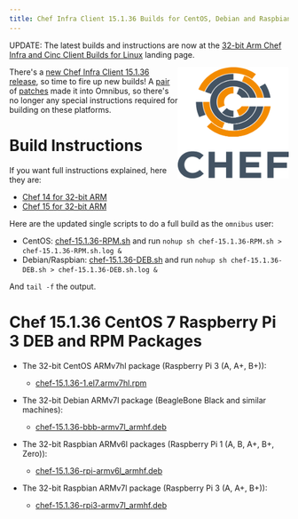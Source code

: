 ```yaml
---
title: Chef Infra Client 15.1.36 Builds for CentOS, Debian and Raspbian on 32-bit ARM
---
```


UPDATE: The latest builds and instructions are now at the [32-bit Arm Chef Infra and Cinc Client Builds for Linux](/arm/) landing page.

<a href="https://github.com/chef/chef"><img src="/assets/chef-logo.png" alt="Chef" width="200" height="200" align="right" /></a>

There's a [new Chef Infra Client 15.1.36 release](https://discourse.chef.io/t/chef-infra-client-15-1-36-released/15490), so time to fire up new builds! A [pair](https://github.com/chef/omnibus-software/pull/1059) of [patches](https://github.com/chef/omnibus/pull/889) made it into Omnibus, so there's no longer any special instructions required for building on these platforms.

# Build Instructions

If you want full instructions explained, here they are:

- [Chef 14 for 32-bit ARM](/2019/05/14/chef-14-on-arm-on-centos)
- [Chef 15 for 32-bit ARM](/2019/05/18/chef-15-on-arm)

Here are the updated single scripts to do a full build as the `omnibus` user:

- CentOS: [chef-15.1.36-RPM.sh](/assets/chef-15.1.36-RPM.sh) and run  `nohup sh chef-15.1.36-RPM.sh > chef-15.1.36-RPM.sh.log &`
- Debian/Raspbian: [chef-15.1.36-DEB.sh](/assets/chef-15.1.36-DEB.sh) and run `nohup sh chef-15.1.36-DEB.sh > chef-15.1.36-DEB.sh.log &`

And `tail -f` the output.

# Chef 15.1.36 CentOS 7 Raspberry Pi 3 DEB and RPM Packages

- The 32-bit CentOS ARMv7hl package (Raspberry Pi 3 (A, A+, B+)):
  - [chef-15.1.36-1.el7.armv7hl.rpm](https://www.dropbox.com/s/cpi41gl7gvgeuby/chef-15.1.36-1.el7.armv7hl.rpm?raw=1)

- The 32-bit Debian ARMv7l package (BeagleBone Black and similar machines):
  - [chef-15.1.36-bbb-armv7l_armhf.deb](https://www.dropbox.com/s/vx1i1xieq3l7q2w/chef-15.1.36-bbb-armv7l_armhf.deb?raw=1)

- The 32-bit Raspbian ARMv6l packages (Raspberry Pi 1 (A, B, A+, B+, Zero)):
  - [chef-15.1.36-rpi-armv6l_armhf.deb](https://www.dropbox.com/s/h5g3irg5m58z9hi/chef-15.1.36-rpi-armv6l_armhf.deb?raw=1)

- The 32-bit Raspbian ARMv7l package (Raspberry Pi 3 (A, A+, B+)):
  - [chef-15.1.36-rpi3-armv7l_armhf.deb](https://www.dropbox.com/s/yz2s3ij95jteqwg/chef-15.1.36-rpi3-armv7l_armhf.deb?raw=1)
